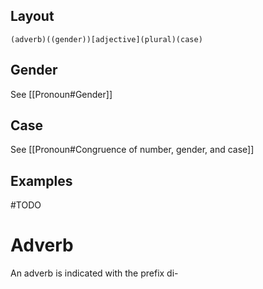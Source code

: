 ## Layout
```
(adverb)((gender))[adjective](plural)(case)
```
## Gender
See [[Pronoun#Gender]]
## Case
See [[Pronoun#Congruence of number, gender, and case]]
## Examples
#TODO

# Adverb
An adverb is indicated with the prefix di-